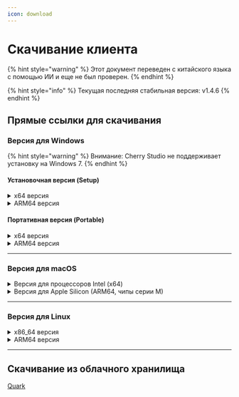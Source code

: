 ```yaml
---
icon: download
---
```

# Скачивание клиента


{% hint style="warning" %}
Этот документ переведен с китайского языка с помощью ИИ и еще не был проверен.
{% endhint %}




{% hint style="info" %}
Текущая последняя стабильная версия: v1.4.6
{% endhint %}

## Прямые ссылки для скачивания

### Версия для Windows

{% hint style="warning" %}
Внимание: Cherry Studio не поддерживает установку на Windows 7.
{% endhint %}

#### Установочная версия (Setup)

<details>

<summary>x64 версия</summary>

Основные ссылки:
【[Официальный сайт Cherry Studio](https://cherry-ai.com/download)】 【[GitHub](https://github.com/CherryHQ/cherry-studio/releases/download/v1.4.6/Cherry-Studio-1.4.6-x64-setup.exe)】

Альтернативные ссылки:
【[Линия 1](https://download-cf.ocoolai.com/https://github.com/CherryHQ/cherry-studio/releases/download/v1.4.6/Cherry-Studio-1.4.6-x64-setup.exe)】 【[Линия 2](https://download.ocoolai.com/https://github.com/CherryHQ/cherry-studio/releases/download/v1.4.6/Cherry-Studio-1.4.6-x64-setup.exe)】 【[Линия 3](https://download.ocoolai.online/https://github.com/CherryHQ/cherry-studio/releases/download/v1.4.6/Cherry-Studio-1.4.6-x64-setup.exe)】

</details>

<details>

<summary>ARM64 версия</summary>

Основные ссылки:
【[Официальный сайт Cherry Studio](https://cherry-ai.com/download)】 【[GitHub](https://github.com/CherryHQ/cherry-studio/releases/download/v1.4.6/Cherry-Studio-1.4.6-arm64-setup.exe)】

Альтернативные ссылки:
【[Линия 1](https://download-cf.ocoolai.com/https://github.com/CherryHQ/cherry-studio/releases/download/v1.4.6/Cherry-Studio-1.4.6-arm64-setup.exe)】 【[Линия 2](https://download.ocoolai.com/https://github.com/CherryHQ/cherry-studio/releases/download/v1.4.6/Cherry-Studio-1.4.6-arm64-setup.exe)】 【[Линия 3](https://download.ocoolai.online/https://github.com/CherryHQ/cherry-studio/releases/download/v1.4.6/Cherry-Studio-1.4.6-arm64-setup.exe)】

</details>

#### Портативная версия (Portable)

<details>

<summary>x64 версия</summary>

Основные ссылки:
【[Официальный сайт Cherry Studio](https://cherry-ai.com/download)】 【[GitHub](https://github.com/CherryHQ/cherry-studio/releases/download/v1.4.6/Cherry-Studio-1.4.6-x64-portable.exe)】

Альтернативные ссылки:
【[Линия 1](https://download-cf.ocoolai.com/https://github.com/CherryHQ/cherry-studio/releases/download/v1.4.6/Cherry-Studio-1.4.6-x64-portable.exe)】 【[Линия 2](https://download.ocoolai.com/https://github.com/CherryHQ/cherry-studio/releases/download/v1.4.6/Cherry-Studio-1.4.6-x64-portable.exe)】 【[Линия 3](https://download.ocoolai.online/https://github.com/CherryHQ/cherry-studio/releases/download/v1.4.6/Cherry-Studio-1.4.6-x64-portable.exe)】

</details>

<details>

<summary>ARM64 версия</summary>

Основные ссылки:
【[Официальный сайт Cherry Studio](https://cherry-ai.com/download)】 【[GitHub](https://github.com/CherryHQ/cherry-studio/releases/download/v1.4.6/Cherry-Studio-1.4.6-arm64-portable.exe)】

Альтернативные ссылки:
【[Линия 1](https://download-cf.ocoolai.com/https://github.com/CherryHQ/cherry-studio/releases/download/v1.4.6/Cherry-Studio-1.4.6-arm64-portable.exe)】 【[Линия 2](https://download.ocoolai.com/https://github.com/CherryHQ/cherry-studio/releases/download/v1.4.6/Cherry-Studio-1.4.6-arm64-portable.exe)】 【[Линия 3](https://download.ocoolai.online/https://github.com/CherryHQ/cherry-studio/releases/download/v1.4.6/Cherry-Studio-1.4.6-arm64-portable.exe)】

</details>

***

### Версия для macOS

<details>

<summary>Версия для процессоров Intel (x64)</summary>

Основные ссылки:
【[Официальный сайт Cherry Studio](https://cherry-ai.com/download)】 【[GitHub](https://github.com/CherryHQ/cherry-studio/releases/download/v极4.6/Cherry-Studio-1.4.6-x64.dmg)】

Альтернативные ссылки:
【[Линия 1](https://download-cf.ocoolai.com/https://github.com/CherryHQ/cherry-studio/releases/download/v1.4.6/Cherry-Studio-1.4.6-x64.dmg)】 【[Линия 2](https://download.ocoolai.com/https://github.com/CherryHQ/cherry-studio/releases/download/v1.4.6/Cherry-Studio-1.4.6-x64.dmg)】 【[Линия 3](https://download.ocoolai.online/https://github.com/CherryHQ/cherry-studio/releases/download/v1.4.6/Cherry-Studio-1.4.6-x64.dmg)】

</details>

<details>

<summary>Версия для Apple Silicon (ARM64, чипы серии M)</summary>

Основные ссылки:
【[Официальный сайт Cherry Studio](https://cherry-ai.com/download)】 【[GitHub](https://github.com/CherryHQ/cherry-studio/releases/download/v1.4.6/Cherry-Studio-1.4.6-arm64.dmg)】

Альтернативные ссылки:
【[Линия 1](https://download-cf.ocoolai.com/https://github.com/CherryHQ/cherry-studio/releases/download/v1.4.6/Cherry-Studio-1.4.6-arm64.dmg)】 【[Линия 2](https://download.ocoolai.com/https://github.com/CherryHQ/cherry-studio/releases/download/v1.4.6/Cherry-Studio-1.4.6-arm64.dmg)】 【[Линия 3](https://download.ocoolai.online/https://github.com/CherryHQ/cherry-studio/releases/download/v1.4.6/Cherry-Studio-1.4.6-arm64.dmg)】

</details>

***

### Версия для Linux

<details>

<summary>x86_64 версия</summary>

Основные ссылки:
【[Официальный сайт Cherry Studio](https://cherry-ai.com/download)】 【[GitHub](https://github.com/CherryHQ/cherry-studio/releases/download/v1.4.6/Cherry-Studio-1.4.6-x86_64.AppImage)】

Альтернативные ссылки:
【[Линия 1](https://download-cf.ocoolai.com/https://github.com/CherryHQ/cherry-studio/releases/download/v1.4.6/Cherry-Studio-1.4.6-x86_64.AppImage)】 【[Линия 2](https://download.ocoolai.com/https://github.com/CherryHQ/cherry-studio/releases/download/v1.4.6/Cherry-Studio-1.4.6-x86_64.AppImage)】 【[Линия 3](https://download.ocoolai.online/https://github.com/CherryHQ/cherry-studio/releases/download/v1.4.6/Cherry-Studio-1.4.6-x86_64.AppImage)】

</details>

<details>

<summary>ARM64 версия</summary>

Основные ссылки:
【[Официальный сайт Cherry Studio](https://cherry-ai.com/download)】 【[GitHub](https://github.com/CherryHQ/cherry-studio/releases/download/v1.4.6/Cherry-Studio-1.4.6-arm64.AppImage)】

Альтернативные ссылки:
【[Линия 1](https://download-cf.ocoolai.com/https://github.com/CherryHQ/cherry-studio/releases/download/v1.4.6/Cherry-Studio-1.4.6-arm64.AppImage)】 【[Линия 2](https://download.ocoolai.com/https://github.com/CherryHQ/cherry-studio/releases/download/v1.4.6/Cherry-Studio-1.4.6-arm64.AppImage)】 【[Линия 3](https://download.ocoolai.online/https://github.com/CherryHQ/cherry-studio/releases/download/v1.4.6/Cherry-Studio-1.4.6-arm64-AppImage)】

</details>

***

## Скачивание из облачного хранилища

[Quark](https://pan.quark.cn/s/c8533a1ec63e#/list/share)